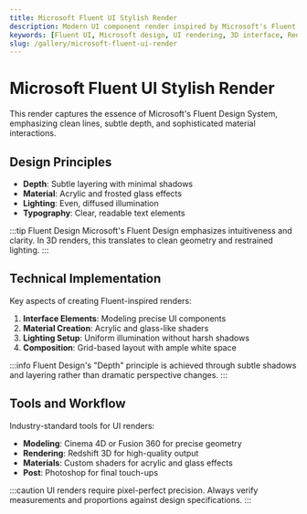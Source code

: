 ```yaml
---
title: Microsoft Fluent UI Stylish Render
description: Modern UI component render inspired by Microsoft's Fluent Design System, showcasing clean aesthetics and precise lighting.
keywords: [Fluent UI, Microsoft design, UI rendering, 3D interface, Redshift, design system]
slug: /gallery/microsoft-fluent-ui-render
---
```


# Microsoft Fluent UI Stylish Render

This render captures the essence of Microsoft's Fluent Design System, emphasizing clean lines, subtle depth, and sophisticated material interactions.

## Design Principles

- **Depth**: Subtle layering with minimal shadows
- **Material**: Acrylic and frosted glass effects
- **Lighting**: Even, diffused illumination
- **Typography**: Clear, readable text elements

:::tip Fluent Design
Microsoft's Fluent Design emphasizes intuitiveness and clarity. In 3D renders, this translates to clean geometry and restrained lighting.
:::

## Technical Implementation

Key aspects of creating Fluent-inspired renders:

1. **Interface Elements**: Modeling precise UI components
2. **Material Creation**: Acrylic and glass-like shaders
3. **Lighting Setup**: Uniform illumination without harsh shadows
4. **Composition**: Grid-based layout with ample white space

:::info
Fluent Design's "Depth" principle is achieved through subtle shadows and layering rather than dramatic perspective changes.
:::

## Tools and Workflow

Industry-standard tools for UI renders:

- **Modeling**: Cinema 4D or Fusion 360 for precise geometry
- **Rendering**: Redshift 3D for high-quality output
- **Materials**: Custom shaders for acrylic and glass effects
- **Post**: Photoshop for final touch-ups

:::caution
UI renders require pixel-perfect precision. Always verify measurements and proportions against design specifications.
:::